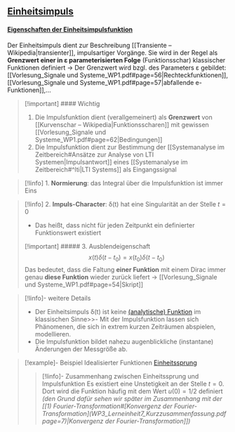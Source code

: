 ## [Einheitsimpuls](WP1_Lerneinheit2_Kurzzusammenfassung.pdf#page=4)

#### [Eigenschaften der Einheitsimpulsfunktion](WP1_Lerneinheit2_Kurzzusammenfassung.pdf#page=6)
Der Einheitsimpuls dient zur Beschreibung [[Transiente – Wikipedia|transienter]], impulsartiger Vorgänge. Sie wird in der Regel als **Grenzwert einer in ε parameterisierten Folge** (Funktionsschar) klassischer Funktionen definiert -> Der Grenzwert wird bzgl. des Parameters ε gebildet:
[[Vorlesung_Signale und Systeme_WP1.pdf#page=56|Rechteckfunktionen]], [[Vorlesung_Signale und Systeme_WP1.pdf#page=57|abfallende e-Funktionen]],...
>[!important] #### Wichtig
>1. Die Impulsfunktion dient (verallgemeinert) als **Grenzwert** von [[Kurvenschar – Wikipedia|Funktionsscharen]] mit gewissen [[Vorlesung_Signale und Systeme_WP1.pdf#page=62|Bedingungen]]
>2. Die Impulsfunktion dient zur Bestimmung der [[Systemanalyse im Zeitbereich#Ansätze zur Analyse von LTI Systemen|Impulsantwort]] eines [[Systemanalyse im Zeitbereich#^lti|LTI Systems]] als Eingangssignal

>[!linfo] 1. **Normierung**: das Integral über die Impulsfunktion ist immer Eins


>[!linfo] 2. **Impuls-Character**: δ(t) hat eine Singularität an der Stelle $t = 0$
>- Das heißt, dass nicht für jeden Zeitpunkt ein definierter Funktionswert existiert
>
>[!important] ##### 3. Ausblendeigenschaft
$$x(t) \delta(t − t_0) = x(t_0) \delta(t − t_0)$$
Das bedeutet, dass die Faltung **einer Funktion** mit einem Dirac immer genau **diese Funktion** wieder zurück liefert $\rightarrow$ [[Vorlesung_Signale und Systeme_WP1.pdf#page=54|Skript]]

>[!linfo]- weitere Details
>- Der Einheitsimpuls δ(t) ist keine [(analytische) Funktion](https://de.wikipedia.org/wiki/Analytische_Funktion) im klassischen Sinne>>- Mit der Impulsfunktion lassen sich Phänomenen, die sich in extrem kurzen Zeiträumen abspielen, modellieren.
>- Die Impulsfunktion bildet nahezu augenblickliche (instantane) Änderungen der Messgröße ab.

>[!example]- Beispiel Idealisierter Funktionen
>[Einheitssprung](WP1_Lerneinheit2_Kurzzusammenfassung.pdf#page=7)
>>[!linfo]- Zusammenhang zwischen Einheitssprung und Impulsfunktion
>>Es existiert eine Unstetigkeit an der Stelle $t = 0$. Dort wird die Funktion häufig mit dem Wert $u(0) = 1/2$ definiert *(den Grund dafür sehen wir später im Zusammenhang mit der [[1) Fourier-Transformation#[Konvergenz der Fourier-Transformation](WP3_Lerneinheit7_Kurzzusammenfassung.pdf page=7)|Konvergenz der Fourier-Transformation]])*





